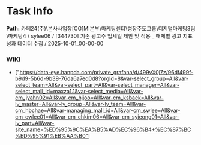 # Task Info

**Path:** 카페24(주)\본사사업장\[CG]MI본부\마케팅센터\성장주도그룹\디지털마케팅3팀\마케팅4 / sylee06 / [344730] 기존 광고주 업세일 제안 및 적용 _ 매체별 광고 지표 성과 데이터 수집 / 2025-10-01_00-00-00

### WIKI
- ["https://data-eye.hanpda.com/private_grafana/d/499vX0j7z/96df499f-b9d9-5b6d-9b39-76da6a7ed0d8?orgId=8&var-select_group=All&var-select_team=All&var-select_part=All&var-select_manager=All&var-select_mall_id=maxza1.1&var-select_media=All&var-cm_jyahn02=All&var-cm_hjjoo=All&var-cm_ksbaek=All&var-lv_master=All&var-lv_group=All&var-lv_team=All&var-cm_hbchae=All&var-managing_mall_id=All&var-cm_swlee=All&var-cm_cwlee01=All&var-cm_chkim06=All&var-cm_syjeong01=All&var-lv_part=All&var-site_name=%ED%95%9C%EA%B5%AD%EC%96%B4+%EC%87%BC%ED%95%91%EB%AA%B0"]

